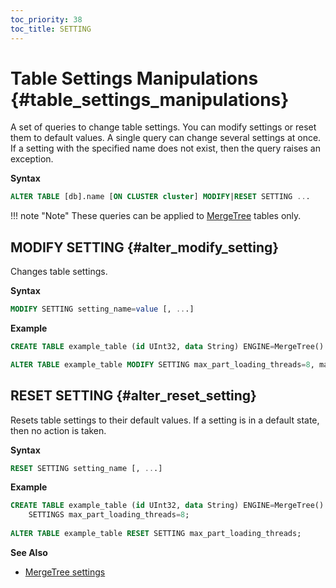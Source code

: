 ```yaml
---
toc_priority: 38
toc_title: SETTING
---
```


# Table Settings Manipulations {#table_settings_manipulations}

A set of queries to change table settings. You can modify settings or reset them to default values. A single query can change several settings at once. 
If a setting with the specified name does not exist, then the query raises an exception.

**Syntax**

``` sql
ALTER TABLE [db].name [ON CLUSTER cluster] MODIFY|RESET SETTING ...
```

!!! note "Note"
    These queries can be applied to [MergeTree](../../../engines/table-engines/mergetree-family/mergetree.md) tables only.


## MODIFY SETTING {#alter_modify_setting}

Changes table settings.

**Syntax**

```sql
MODIFY SETTING setting_name=value [, ...]
```

**Example**

```sql
CREATE TABLE example_table (id UInt32, data String) ENGINE=MergeTree() ORDER BY id;

ALTER TABLE example_table MODIFY SETTING max_part_loading_threads=8, max_parts_in_total=50000;
```

## RESET SETTING {#alter_reset_setting}

Resets table settings to their default values. If a setting is in a default state, then no action is taken. 

**Syntax**

```sql
RESET SETTING setting_name [, ...]
```

**Example**

```sql
CREATE TABLE example_table (id UInt32, data String) ENGINE=MergeTree() ORDER BY id
    SETTINGS max_part_loading_threads=8;
    
ALTER TABLE example_table RESET SETTING max_part_loading_threads;
```

**See Also** 

-   [MergeTree settings](../../../operations/settings/merge-tree-settings.md)
